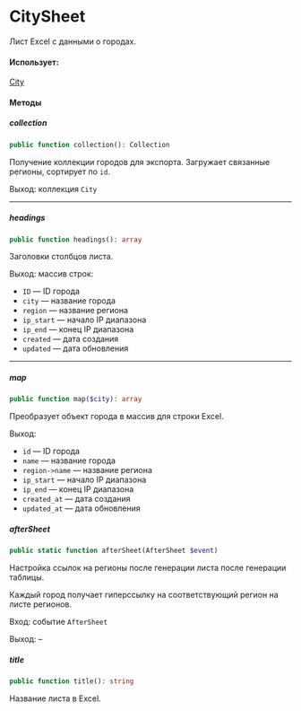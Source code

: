 # CitySheet

Лист Excel с данными о городах.

#### Использует:

[City](/app/Models/Cities/City.md)

#### Методы

##### collection

```php
public function collection(): Collection
```

Получение коллекции городов для экспорта. Загружает связанные регионы, сортирует по `id`.

Выход: коллекция `City`

---

##### headings

```php
public function headings(): array
```

Заголовки столбцов листа.

Выход: массив строк:

* `ID` — ID города
* `city` — название города
* `region` — название региона
* `ip_start` — начало IP диапазона
* `ip_end` — конец IP диапазона
* `created` — дата создания
* `updated` — дата обновления

---

##### map

```php
public function map($city): array
```

Преобразует объект города в массив для строки Excel.

Выход:

* `id` — ID города
* `name` — название города
* `region->name` — название региона
* `ip_start` — начало IP диапазона
* `ip_end` — конец IP диапазона
* `created_at` — дата создания
* `updated_at` — дата обновления

##### afterSheet

```php
public static function afterSheet(AfterSheet $event)
```

Настройка ссылок на регионы после генерации листа после генерации таблицы.

Каждый город получает гиперссылку на соответствующий регион на листе регионов.

Вход: событие `AfterSheet`

Выход: –

##### title

```php
public function title(): string
```

Название листа в Excel.


